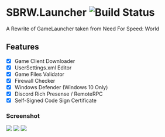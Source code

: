 # SBRW.Launcher ![Build Status](https://github.com/SoapboxRaceWorld/GameLauncher_NFSW/workflows/GameLauncher%20Reborn%20Build/badge.svg)
A Rewrite of GameLauncher taken from Need For Speed: World

## Features
- [X] Game Client Downloader
- [X] UserSettings.xml Editor
- [X] Game Files Validator
- [X] Firewall Checker
- [X] Windows Defender (Windows 10 Only)
- [X] Discord Rich Presense / RemoteRPC
- [X] Self-Signed Code Sign Certificate

### Screenshot
![](screenshot.png)
![](screenshot2.png)
![](screenshot3.png)